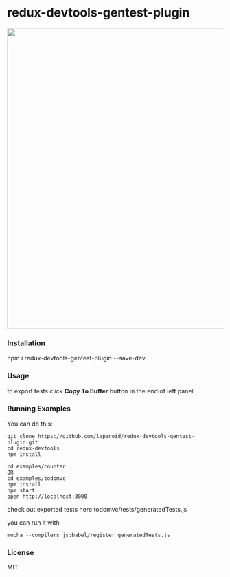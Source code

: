 redux-devtools-gentest-plugin
=========================

<img src='http://dl1.joxi.net/drive/0010/3977/692105/150716/d25467a266.png' width='700'>

### Installation

npm i redux-devtools-gentest-plugin --save-dev

### Usage

to export tests click **Copy To Buffer** button in the end of left panel.

### Running Examples

You can do this:

```
git clone https://github.com/lapanoid/redux-devtools-gentest-plugin.git
cd redux-devtools
npm install

cd examples/counter
OR
cd examples/todomvc
npm install
npm start
open http://localhost:3000
```

check out exported tests here todomvc/tests/generatedTests.js

you can run it with

```
mocha --compilers js:babel/register generatedTests.js
```

### License

MIT
